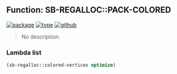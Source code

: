 ## Function: SB-REGALLOC::PACK-COLORED
[![package](https://img.shields.io/badge/Package-SB--REGALLOC-5f9ea0.svg?style=social&colorA=999999)](../) [![type](https://img.shields.io/badge/Type-Function-5f9ea0.svg?style=social&colorA=999999)](../#function) [![github](https://img.shields.io/badge/GitHub-View_the_source-5f9ea0.svg?style=social&colorA=999999&logo=github)](https://github.com/sbcl/sbcl/blob/master/src/compiler/pack-iterative.lisp/) 

> No description.

### Lambda list
```cl
(sb-regalloc::colored-vertices optimize)
```
